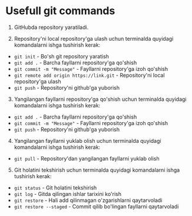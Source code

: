 # Usefull git commands

1) GitHubda repository yaratiladi.

2) Repository'ni local repository'ga ulash uchun terminalda quyidagi komandalarni ishga tushirish kerak:
- `git init` - Bo'sh git repository yaratish
- `git add .` - Barcha fayllarni repository'ga qo'shish
- `git commit -m "Message"` - Fayllarni repository'ga izoh qo'shish
- `git remote add origin https://link.git` - Repository'ni local repository'ga ulash
- `git push` - Repository'ni github'ga yuborish


3) Yangilangan fayllarni repository'ga qo'shish uchun terminalda quyidagi komandalarni ishga tushirish kerak:
- `git add .` - Barcha fayllarni repository'ga qo'shish
- `git commit -m "Message"` - Fayllarni repository'ga izoh qo'shish
- `git push` - Repository'ni github'ga yuborish

4) Yangilangan fayllarni yuklab olish uchun terminalda quyidagi komandalarni ishga tushirish kerak:
- `git pull` - Repository'dan yangilangan fayllarni yuklab olish

5) Git holatini tekshirish uchun terminalda quyidagi komandalarni ishga tushirish kerak:
- `git status` - Git holatini tekshirish
- `git log` - Gitda qilingan ishlar tarixini ko'rish
- `git restore` - Hali add qilinmagan o'zgarishlarni qaytarvoladi
- `git restore --staged` - Commit qilib bo'lingan fayllarni qaytarvoladi

